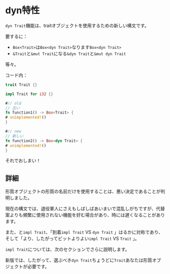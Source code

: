 # <!--dyn Trait--> dyn特性

<!--The `dyn Trait` feature is the new syntax for using trait objects.-->
`dyn Trait`機能は、traitオブジェクトを使用するための新しい構文です。
<!--In short:-->
要するに：

* <!--`Box<Trait>` becomes `Box<dyn Trait>`-->
   `Box<Trait>`は`Box<dyn Trait>`なります`Box<dyn Trait>`
* <!--`&Trait` and `&mut Trait` become `&dyn Trait` and `&mut dyn Trait`-->
   `&Trait`と`&mut Trait`になる`&dyn Trait`と`&mut dyn Trait`

<!--And so on.-->
等々。
<!--In code:-->
コード内：

```rust
trait Trait {}

impl Trait for i32 {}

#// old
// 古い
fn function1() -> Box<Trait> {
# unimplemented!()
}

#// new
// 新しい
fn function2() -> Box<dyn Trait> {
# unimplemented!()
}
```

<!--That's it!-->
それでおしまい！

## <!--More details--> 詳細

<!--Using just the trait name for trait objects turned out to be a bad decision.-->
形質オブジェクトの形質の名前だけを使用することは、悪い決定であることが判明しました。
<!--The current syntax is often ambiguous and confusing, even to veterans, and favors a feature that is not more frequently used than its alternatives, is sometimes slower, and often cannot be used at all when its alternatives can.-->
現在の構文では、退役軍人にさえもしばしばあいまいで混乱しがちですが、代替案よりも頻繁に使用されない機能を好む場合があり、時には遅くなることがあります。

<!--Furthermore, with `impl Trait` arriving, "`impl Trait` vs `dyn Trait` "is much more symmetric, and therefore a bit nicer, than "`impl Trait` vs `Trait` ".-->
また、と`impl Trait`、「到着`impl Trait` VS `dyn Trait` 」はるかに対称であり、そして「より、したがってビットよりよい`impl Trait` VS `Trait` 」。
<!--`impl Trait` is explained further in the next section.-->
`impl Trait`については、次のセクションでさらに説明します。

<!--In the new edition, you should therefore prefer `dyn Trait` to just `Trait` where you need a trait object.-->
新版では、したがって、選ぶべき`dyn Trait`ちょうどに`Trait`あなたは形質オブジェクトが必要です。
